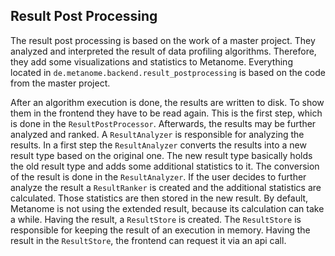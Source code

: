 ## Result Post Processing

The result post processing is based on the work of a master project.
They analyzed and interpreted the result of data profiling algorithms.
Therefore, they add some visualizations and statistics to Metanome.
Everything located in `de.metanome.backend.result_postprocessing` is based on the code from the master project.

After an algorithm execution is done, the results are written to disk. 
To show them in the frontend they have to be read again.
This is the first step, which is done in the `ResultPostProcessor`.
Afterwards, the results may be further analyzed and ranked.
A `ResultAnalyzer` is responsible for analyzing the results.
In a first step the `ResultAnalyzer` converts the results into a new result type based on the original one.
The new result type basically holds the old result type and adds some additional statistics to it.
The conversion of the result is done in the `ResultAnalyzer`.
If the user decides to further analyze the result a `ResultRanker` is created and the additional statistics are calculated.
Those statistics are then stored in the new result.
By default, Metanome is not using the extended result, because its calculation can take a while.
Having the result, a `ResultStore` is created.
The `ResultStore` is responsible for keeping the result of an execution in memory.
Having the result in the `ResultStore`, the frontend can request it via an api call.